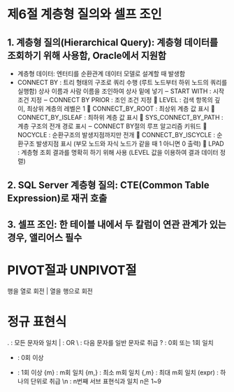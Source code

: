# 제6절 계층형 질의와 셀프 조인
## 1.	계층형 질의(Hierarchical Query): 계층형 데이터를 조회하기 위해 사용함, Oracle에서 지원함
- 계층형 데이터: 엔터티를 순환관계 데이터 모델로 설계할 때 발생함
- CONNECT BY : 트리 형태의 구조로 쿼리 수행 (루트 노드부터 하위 노드의 쿼리를 실행함) 상사 이름과 사람 이름을 조인하여 상사 밑에 넣기
‒	START WITH : 시작 조건 지정
‒	CONNECT BY PRIOR : 조인 조건 지정
	LEVEL : 검색 항목의 깊이, 최상위 계층의 레벨은 1
	CONNECT_BY_ROOT : 최상위 계층 값 표시
	CONNECT_BY_ISLEAF : 최하위 계층 값 표시
	SYS_CONNECT_BY_PATH : 계층 구조의 전개 경로 표시
‒	CONNECT BY절의 루프 알고리즘 키워드
	NOCYCLE : 순환구조의 발생지점까지만 전개
	CONNECT_BY_ISCYCLE : 순환구조 발생지점 표시 (부모 노드와 자식 노드가 같을 때 1 아니면 0 출력)
	LPAD : 계층형 조회 결과를 명확히 하기 위해 사용 (LEVEL 값을 이용하여 결과 데이터 정렬)
## 2.	SQL Server 계층형 질의: CTE(Common Table Expression)로 재귀 호출
## 3.	셀프 조인: 한 테이블 내에서 두 칼럼이 연관 관계가 있는 경우, 앨리어스 필수

# PIVOT절과 UNPIVOT절
행을 열로 회전 | 열을 행으로 회전

# 정규 표현식
. : 모든 문자와 일치
| : OR
\ : 다음 문자를 일반 문자로 취급
? : 0회 또는 1회 일치
* : 0회 이상
+ : 1회 이상
{m} : m회 일치
{m,} : 최소 m회 일치
{,m} : 최대 m회 일치
(expr) : 하나의 단위로 취급
\n : n번째 서브 표현식과 일치 n은 1~9